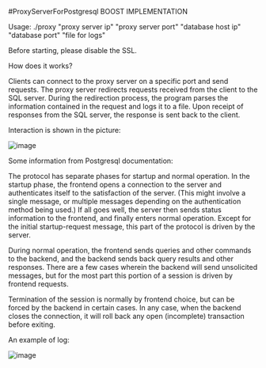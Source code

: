 #ProxyServerForPostgresql BOOST IMPLEMENTATION

Usage: ./proxy "proxy server ip" "proxy server port" "database host ip" "database port" "file for logs"

Before starting, please disable the SSL.

How does it works? 

Clients can connect to the proxy server on a specific port and send requests. The proxy server redirects requests received from the client to the SQL server. During the redirection process, the program parses the information contained in the request and logs it to a file. Upon receipt of responses from the SQL server, the response is sent back to the client.

Interaction is shown in the picture:

![image](https://user-images.githubusercontent.com/68387788/117286193-8a507c00-ae71-11eb-919c-33fa95088be7.png)


Some information from Postgresql documentation:

The protocol has separate phases for startup and normal operation. In the startup phase, the frontend opens a connection to the server and authenticates itself to the satisfaction of the server. (This might involve a single message, or multiple messages depending on the authentication method being used.) If all goes well, the server then sends status information to the frontend, and finally enters normal operation. Except for the initial startup-request message, this part of the protocol is driven by the server.

During normal operation, the frontend sends queries and other commands to the backend, and the backend sends back query results and other responses. There are a few cases wherein the backend will send unsolicited messages, but for the most part this portion of a session is driven by frontend requests.

Termination of the session is normally by frontend choice, but can be forced by the backend in certain cases. In any case, when the backend closes the connection, it will roll back any open (incomplete) transaction before exiting.

An example of log:

![image](https://user-images.githubusercontent.com/68387788/117294118-f08dcc80-ae7a-11eb-9248-6a95f4c9008c.png)
